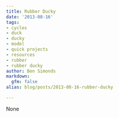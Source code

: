 ```yaml
---
title: Rubber Ducky
date: '2013-08-16'
tags:
- cycles
- duck
- ducky
- model
- quick projects
- resources
- rubber
- rubber ducky
author: Ben Simonds
markdown:
  gfm: false
alias: blog/posts/2013-08-16-rubber-ducky

---
```


None

